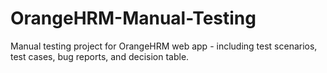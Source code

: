 # OrangeHRM-Manual-Testing
Manual testing project for OrangeHRM web app - including test scenarios, test cases, bug reports, and decision table.
